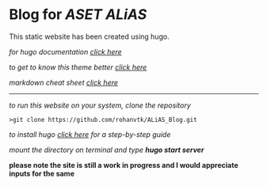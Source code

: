# Blog for *ASET ALiAS*


This static website has been created using hugo.

*for hugo documentation [click here](https://gohugo.io/documentation/)*

*to get to know this theme better [click here](https://github.com/appernetic/hugo-nederburg-theme/)*

*markdown cheat sheet [click here](https://github.com/adam-p/markdown-here/wiki/Markdown-Cheatsheet#code)*

---

*to run this website on your system, clone the repository*

    >git clone https://github.com/rohanvtk/ALiAS_Blog.git

*to install hugo [click here](https://gohugo.io/getting-started/quick-start/) for a step-by-step guide*

*mount the directory on terminal and type __hugo start server__*


__please note the site is still a work in progress and I would appreciate inputs for the same__
